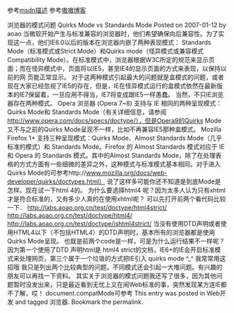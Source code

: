 参考[msdn描述](https://msdn.microsoft.com/en-us/library/ff405803(v=vs.85).aspx)
参考[嗷嗷博客](http://www.aoao.org.cn/blog/2007/01/browser-mode/)

浏览器的模式问题 Quirks Mode vs Standards Mode
Posted on 2007-01-12 by aoao
当微软开始产生与标准兼容的浏览器时，他们希望确保向后兼容性。为了实现这一点，他们IE6.0以后的版本在浏览器内嵌了两种表现模式： Standards Mode（标准模式或Strict Mode）和Quirks mode（怪异模式或兼容模式Compatibility Mode）。在标准模式中，浏览器根据W3C所定的规范来显示页面；而在怪异模式中，页面将以IE5，甚至IE4的显示页面的方式来表现，以保持以前的网 页能正常显示。
对于这两种模式引起最大的问题就是盒模式的问题，或者现在大家已经忽视了IE5的存在，但是，IE在怪异模式运行的盒模式依然在最新版本的IE7保留着，一旦应用不得当，IE7将变成跟IE5一样愚蠢。
当然，不只IE浏览器存在两种模式。
Opera 浏览器 (Opera 7~8) 支持与 IE 相同的两种呈现模式：Quirks Mode和 Standards Mode（有关详细信息，请参阅 http://www.opera.com/docs/specs/doctype/），但是Opera9的Quirks Mode又不与之前的Quirks Mode呈现不一样，比如不再兼容IE5那种盒模式。
Mozilla Firefox 1+ 支持三种呈现模式：Quirks Mode、Almost Standards Mode（几乎标准的模式）和 Standards Mode。Firefox 的 Almost Standards 模式对应于 IE 和 Opera 的 Standards 模式。其中的Almost Standards Mode，除了在处理表格的方式方面有一些细微的差异之外，这种模式与标准模式基本相同。对于进入Quirks Mode的可参考http://www.mozilla.org/docs/web-developer/quirks/doctypes.html）
说了这样多可能你还不知道是到底Mode是怎样。现在试一下html 4的。
为什么要选择html4 呢？因为太多人认为只有xhtml才是符合标准的，又有多少人真的在使用xhtml呢？
可以先打开前两个看代码比较一下．
http://labs.aoao.org.cn/test/doctype/html4strict/
http://labs.aoao.org.cn/test/doctype/html4/
http://labs.aoao.org.cn/test/doctype/ishtml4strict/
当没有使用DTD声明或者使用HTML4以下（不包括HTML4）的DTD声明时，基本所有的浏览器都是使用Quirks Mode呈现。
也就是前两个code是一样，可是为什么运行结果不一样呢？因为第一个使用了DTD 声明html是 html4 strict的文档，IE6+的IE会开启标准模式来处理网页，第三个属于一个垃圾的方式把IE引入 quirks mode ^_^ 我常常用这招哦
我只是列出两个比较典型的问题，不同模式还会引起一大堆问题。有兴趣的朋友可以再找一下资料。
其实关于浏览器的模式问题我还写了很多，因为其他问题暂时没发出来，只是最近看到无忧上又在闹Web标准的事，突然发现某方连IE都不了解，哎！
document.compatMode可参考
This entry was posted in Web开发 and tagged 浏览器. Bookmark the permalink.
